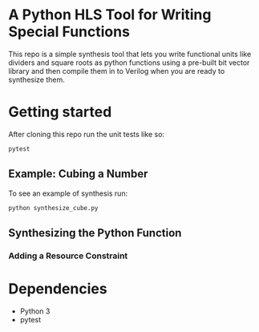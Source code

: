 # A Python HLS Tool for Writing Special Functions

This repo is a simple synthesis tool that lets you write functional units
like dividers and square roots as python functions using a pre-built bit
vector library and then compile them in to Verilog when you are ready
to synthesize them.

# Getting started

After cloning this repo run the unit tests like so:

```bash
pytest
```

## Example: Cubing a Number

To see an example of synthesis run:

```bash
python synthesize_cube.py
```

## Synthesizing the Python Function

### Adding a Resource Constraint

# Dependencies

* Python 3
* pytest